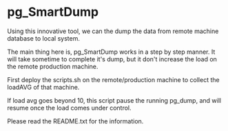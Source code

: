 pg_SmartDump
============

Using this innovative tool, we can the dump the data from remote machine database to local system.

The main thing here is, pg_SmartDump works in a step by step manner.
It will take sometime to complete it's dump, but it don't increase the load on the remote production machine.

First deploy the scripts.sh on the remote/production machine to collect the loadAVG of that machine.

If load avg goes beyond 10, this script pause the running pg_dump, and will resume once the load comes under control.

Please read the README.txt for the information.
 
